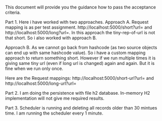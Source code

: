 This document will provide you the guidance how to pass the acceptance criteria. 



Part 1.
Here i have worked with two approaches. 
Approach A. 
 Request mapping is as per test assignment. http://localhost:5000/short?url=<long url> and http://localhost:5000/long?url=<tiny representation of url>. In this approach the tiny-rep-of-url is not   that short. So i also worked with approach B.
 
Approach B. 
 As we cannot go back from hashcode (as two source objects can end up with same hashcode value). 
 So i have a custom mapping approach to return something short. 
 However if we run multiple times it is giving same tiny url (even if long url is changed) again and again. But it is fine when we run only once.
 
 Here are the Request mappings:
 http://localhost:5000/short-url?url=<long url> and http://localhost:5000/long-url?url=<tiny representation of url>

Part 2. 
  I am doing the persistence with file h2 database. In-memory H2 implementation will not give me required results.
 

Part 3. 
  Scheduler is running and deleting all records older than 30 mintues time. I am running the scheduler every 1 minute.

